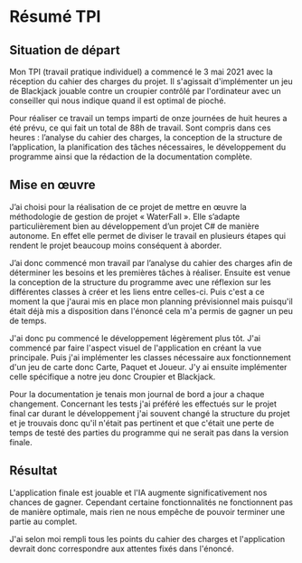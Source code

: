 # Résumé TPI

## Situation de départ

Mon TPI (travail pratique individuel) a commencé le 3 mai 2021 avec la réception du cahier des charges du projet. Il s'agissait d'implémenter un jeu de Blackjack jouable contre un croupier contrôlé par l'ordinateur avec un conseiller qui nous indique quand il est optimal de pioché.

Pour réaliser ce travail un temps imparti de onze journées de huit heures a été prévu, ce qui fait un total de 88h de travail. Sont compris dans ces heures : l’analyse du cahier des charges, la conception de la structure de l’application, la planification des tâches nécessaires, le développement du programme ainsi que la rédaction de la documentation complète.

## Mise en œuvre

J’ai choisi pour la réalisation de ce projet de mettre en œuvre la méthodologie de gestion de projet « WaterFall ». Elle s’adapte particulièrement bien au développement d’un projet C# de manière autonome. En effet elle permet de diviser le travail en plusieurs étapes qui rendent le projet beaucoup moins conséquent à aborder.

J’ai donc commencé mon travail par l’analyse du cahier des charges afin de déterminer les besoins et les premières tâches à réaliser. Ensuite est venue la conception de la structure du programme avec une réflexion sur les différentes classes à créer et les liens entre celles-ci. Puis c'est a ce moment la que j'aurai mis en place mon planning prévisionnel mais puisqu'il était déjà mis a disposition dans l'énoncé cela m'a permis de gagner un peu de temps.

J'ai donc pu commencé le développement légèrement plus tôt. J'ai commencé par faire l'aspect visuel de l'application en créant la vue principale. Puis j'ai implémenter les classes nécessaire aux fonctionnement d'un jeu de carte donc Carte, Paquet et Joueur. J'y ai ensuite implémenter celle spécifique a notre jeu donc Croupier et Blackjack.

Pour la documentation je tenais mon journal de bord a jour a chaque changement. Concernant les tests j'ai préféré les effectués sur le projet final car durant le développement j'ai souvent changé la structure du projet et je trouvais donc qu'il n'était pas pertinent et que c'était une perte de temps de testé des parties du programme qui ne serait pas dans la version finale. 

## Résultat

L'application finale est jouable et l'IA augmente significativement nos chances de gagner. Cependant certaine fonctionnalités ne fonctionnent pas de manière optimale, mais rien ne nous empêche de pouvoir terminer une partie au complet.

J'ai selon moi rempli tous les points du cahier des charges et l'application devrait donc correspondre aux attentes fixés dans l'énoncé. 

